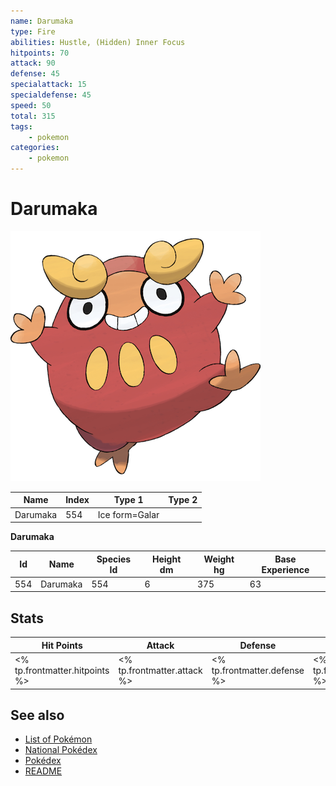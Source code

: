 ```yaml
---
name: Darumaka
type: Fire
abilities: Hustle, (Hidden) Inner Focus
hitpoints: 70
attack: 90
defense: 45
specialattack: 15
specialdefense: 45
speed: 50
total: 315
tags:
    - pokemon
categories:
    - pokemon
---
```


# Darumaka


![Darumaka](images/554.png)

| **Name** | **Index** | **Type 1** | **Type 2** |
|----|----|----|----|
| Darumaka | 554 | Ice form=Galar  |  |

**Darumaka** 




| **Id** | **Name** | **Species Id** | **Height dm** | **Weight hg** | **Base Experience** |
|--------|----------|----------------|------------|------------|---------------------|
| 554 | Darumaka | 554 | 6 | 375 | 63 |



## Stats

| **Hit Points** | **Attack** | **Defense** | **Special Attack** | **Special Defense** | **Speed** | **Total** |
|----------------|------------|-------------|--------------------|---------------------|-----------|-----------|
| <% tp.frontmatter.hitpoints %> | <% tp.frontmatter.attack %> | <% tp.frontmatter.defense %> | <% tp.frontmatter.specialattack %> | <% tp.frontmatter.specialdefense %> | <% tp.frontmatter.speed %> | <% tp.frontmatter.total %> |

## See also

- [List of Pokémon](../pokemon.md)
- [National Pokédex](../national_pokedex.md)
- [Pokédex](../pokedex.md)
- [README](../README.md)
